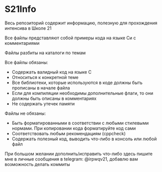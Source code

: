 # S21Info

Весь репозиторий содержит информацию, полезную для прохождения интенсива в Школе 21

Все файлы представляют собой примеры кода на языке Си с комментариями

Файлы разбиты на каталоги по темам

Все файлы обязаны:
- Содержать валидный код на языке C
- Относиться к конкретной теме
- Все библиотеки, которые используются в коде должны быть прописаны в начале файла
- Если для компиляции необходимы дополнительные флаги, то они должны быть описаны в комментариях
- Не содержать утечек памяти

Файлы не обязаны:
- Быть форматированными в соответствии с любыми стилевыми нормами. При копировании кода форматируйте код сами
- Соответствовать любым рекомендациям (cppcheck)
- Содержать полезный код, выводить что-либо в консоль или любой файл

При большом желании дополнить/исправить что-либо здесь пишите мне в личные сообщения в telegram: @irpwqv21, добавлю вам возможность делать коммиты
